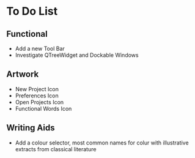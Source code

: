 # To Do List


## Functional

- Add a new Tool Bar
- Investigate QTreeWidget and Dockable Windows


## Artwork

- New Project Icon
- Preferences Icon
- Open Projects Icon
- Functional Words Icon


## Writing Aids

- Add a colour selector, most common names for colur with illustrative extracts from classical literature





